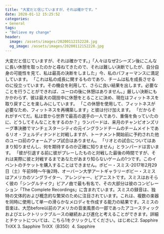```yaml
---
title: "大変だと信じていますが、それは確かです。"
date: 2020-01-12 15:25:52
categories:
- General
tags:
- "Believe my change"
header:
  image: /assets/images/20200112152228.jpg
  og_image: /assets/images/20200112152228.jpg
---
```


大変だと信じていますが、それは確かです。」「人々はなぜ2シーズン後にこんなに長い休憩を取ったのかと尋ねてきたので、それは難しい決断でしたが、自分自身の可能性を見て、私は最高の決断をしました」今、私のパフォーマンスに満足しています。 「これは私の成長に関するものであり、チームは私を成長させるのに役立っています。その機会を利用して、さらに良い結果を出します。必要なことを行うことができれば、ユーロの後に休憩はありません。」厳しい決断にもかかわらず、彼は最大の競技中に休憩をとることに決め、現在はフィットネスを取り戻すことを楽しみにしています。 「この休憩を使用して、フィットネスが必要なため、フィットネスを再構築します」と彼は付け加えます。 「だからそれがすべてだ。私は昔から世界で最高の選手の一人であり、重傷を負っていたのに、どうしてそんなことをするのか？」ランパードは、来月のチャンピオンズリーグ準決勝でマンチェスターシティの元イングランドチームのチームメイトであるリオ・フェルディナンドと対戦しますが、トーナメント開始前に予約された他のユーロ前のウォームアップ試合はありません。 「リオとの試合についてはあまり知りませんし、何を期待するのか正確に知りません」とランパードは言います。 「彼が引退する前に彼がプレーしたものと対戦した最後の時間ですが、それは実際に彼と対戦するまであなたがあまり知らないゲームの1つです。このイベントのチケットを購入することはできません。ボビー・スミス-2017年2月29日（土）午前9時〜午後2時、オーバーン大学アートギャラリーボビー・スミスはアメリカのソングライター、アレンジャー、ピアニストです。スミスはおそらく彼の「シングルテイク」ピアノ曲で最も有名で、その大部分は彼のコンピレーション「The Complete Recordings」に含まれています。スミスの録音は、独特の文体的および概念的な繁栄のために注目されています。これは、複数の楽器を同時に使用して単一の滑らかなメロディを作成する能力の結果です。スミスの音楽は、大恐before以前のアメリカの音楽風景の一部であったアコースティックおよびエレクトリックブルースの継続および進化と考えることができます。詳細とチケットについては、こちら1をクリックしてください。はじめに2. Sapphire TriXX 3. Sapphire TriXX（B350）4. Sapphire
